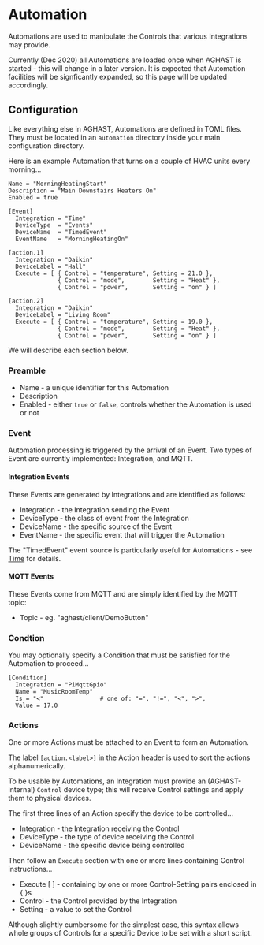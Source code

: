 # Automation

Automations are used to manipulate the Controls that various Integrations may provide.

Currently (Dec 2020) all Automations are loaded once when AGHAST is started - this will change in a later version.  It is expected that Automation facilities will be signficantly expanded, so this page will be updated accordingly.

## Configuration

Like everything else in AGHAST, Automations are defined in TOML files.
They must be located in an `automation` directory inside your main configuration directory.

Here is an example Automation that turns on a couple of HVAC units every morning...
```
Name = "MorningHeatingStart"
Description = "Main Downstairs Heaters On"
Enabled = true

[Event]
  Integration = "Time"
  DeviceType  = "Events"
  DeviceName  = "TimedEvent"
  EventName   = "MorningHeatingOn"

[action.1]
  Integration = "Daikin"
  DeviceLabel = "Hall"
  Execute = [ { Control = "temperature", Setting = 21.0 },
              { Control = "mode",        Setting = "Heat" },
              { Control = "power",       Setting = "on" } ]

[action.2]
  Integration = "Daikin"
  DeviceLabel = "Living Room"
  Execute = [ { Control = "temperature", Setting = 19.0 },
              { Control = "mode",        Setting = "Heat" },
              { Control = "power",       Setting = "on" } ]  
```
We will describe each section below.

### Preamble
 * Name - a unique identifier for this Automation
 * Description
 * Enabled - either `true` or `false`, controls whether the Automation is used or not

### Event
Automation processing is triggered by the arrival of an Event.  Two types of Event are currently implemented: Integration, and MQTT.

#### Integration Events
These Events are generated by Integrations and are identified as follows:
 * Integration - the Integration sending the Event
 * DeviceType - the class of event from the Integration
 * DeviceName - the specific source of the Event
 * EventName - the specific event that will trigger the Automation

The "TimedEvent" event source is particularly useful for Automations - see [Time](../integrations/time/time.go) for details.

#### MQTT Events
These Events come from MQTT and are simply identified by the MQTT topic:
 * Topic - eg. "aghast/client/DemoButton"


### Condtion
You may optionally specify a Condition that must be satisfied for the Automation to proceed...
```
[Condition]
  Integration = "PiMqttGpio"
  Name = "MusicRoomTemp"
  Is = "<"                # one of: "=", "!=", "<", ">", 
  Value = 17.0
```

### Actions
One or more Actions must be attached to an Event to form an Automation.

The label `[action.<label>]` in the Action header is used to sort the actions alphanumerically.

To be usable by Automations, an Integration must provide an (AGHAST-internal) `Control` device type; this will receive Control settings and apply them to physical devices.

The first three lines of an Action specify the device to be controlled...
 * Integration - the Integration receiving the Control
 * DeviceType - the type of device receiving the Control
 * DeviceName - the specific device being controlled

Then follow an `Execute` section with one or more lines containing Control instructions...
 * Execute [ ] - containing by one or more Control-Setting pairs enclosed in { }s
 * Control - the Control provided by the Integration
 * Setting - a value to set the Control

Although slightly cumbersome for the simplest case, this syntax allows whole groups of Controls for a specific Device to be set with a short script.
